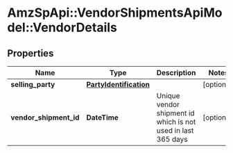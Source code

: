 # AmzSpApi::VendorShipmentsApiModel::VendorDetails

## Properties
Name | Type | Description | Notes
------------ | ------------- | ------------- | -------------
**selling_party** | [**PartyIdentification**](PartyIdentification.md) |  | [optional] 
**vendor_shipment_id** | **DateTime** | Unique vendor shipment id which is not used in last 365 days | [optional] 

